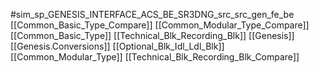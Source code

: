 #sim_sp_GENESIS_INTERFACE_ACS_BE_SR3DNG_src_src_gen_fe_be
[[Common_Basic_Type_Compare]]
[[Common_Modular_Type_Compare]]
[[Common_Basic_Type]]
[[Technical_Blk_Recording_Blk]]
[[Genesis]]
[[Genesis.Conversions]]
[[Optional_Blk_Idl_Ldl_Blk]]
[[Common_Modular_Type]]
[[Technical_Blk_Recording_Blk_Compare]]
